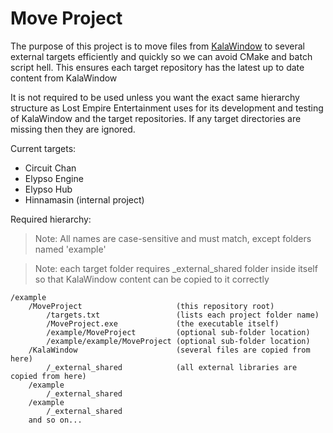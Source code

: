 # Move Project

The purpose of this project is to move files from [KalaWindow](https://github.com/kalakit/kalawindow) to several external targets efficiently and quickly so we can avoid CMake and batch script hell. This ensures each target repository has the latest up to date content from KalaWindow

It is not required to be used unless you want the exact same hierarchy structure as Lost Empire Entertainment uses for its development and testing of KalaWindow and the target repositories. If any target directories are missing then they are ignored.

Current targets:

- Circuit Chan
- Elypso Engine
- Elypso Hub
- Hinnamasin (internal project)

Required hierarchy:

> Note: All names are case-sensitive and must match, except folders named 'example'

> Note: each target folder requires _external_shared folder inside itself so that KalaWindow content can be copied to it correctly

```
/example
	/MoveProject                     (this repository root)
		/targets.txt                 (lists each project folder name)
		/MoveProject.exe             (the executable itself)
		/example/MoveProject         (optional sub-folder location)
		/example/example/MoveProject (optional sub-folder location)
	/KalaWindow                      (several files are copied from here)
		/_external_shared            (all external libraries are copied from here)
	/example
		/_external_shared
	/example
		/_external_shared
	and so on...
```